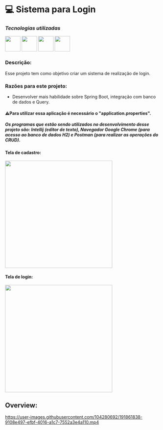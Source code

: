 # 💻 Sistema para Login


### ***Tecnologias utilizadas***

<img src="https://cdn.jsdelivr.net/gh/devicons/devicon/icons/java/java-original-wordmark.svg" height="50px"></img>
<img src="https://cdn.jsdelivr.net/gh/devicons/devicon/icons/spring/spring-original.svg" height="50px"></img>
<img src="https://cdn.jsdelivr.net/gh/devicons/devicon/icons/html5/html5-original-wordmark.svg" height="50px"></img>
<img src="https://cdn.jsdelivr.net/gh/devicons/devicon/icons/css3/css3-original-wordmark.svg" height="50px"></img>


### Descrição:
Esse projeto tem como objetivo criar um sistema de realização de login.

### **Razões para este projeto:**

- Desenvolver mais habilidade sobre Spring Boot, integração com banco de dados e Query.


#### ⚠Para utilizar essa aplicação é necessário o "application.properties".

##### Os programas que estão sendo utilizados no desenvolvimento desse projeto são: Intellij ***(editor de texto)***, Navegador Google Chrome ***(para acesso ao banco de dados H2)*** e Postman ***(para realizar as operações do CRUD)***. 

#### Tela de cadastro:
<img src="https://user-images.githubusercontent.com/104280692/191862569-a1c25eb6-0816-4cac-ae6c-e44a2f7c8891.png" height="350px"></img>

#### Tela de login:
<img src="https://user-images.githubusercontent.com/104280692/191862591-bcbfa174-a6f5-41d1-9cd1-ff972b7c1ddd.png" height="350px"></img>

## Overview: 
https://user-images.githubusercontent.com/104280692/191861838-9108e497-efbf-4016-a1c7-7552a3e4a110.mp4

